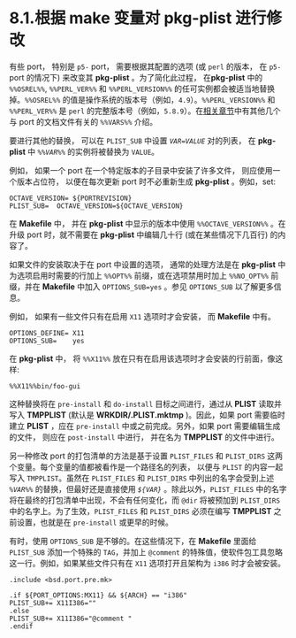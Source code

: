 # 8.1.根据 make 变量对 pkg-plist 进行修改

有些 port， 特别是 `p5-` port， 需要根据其配置的选项 (或 `perl` 的版本， 在 `p5-` port 的情况下) 来改变其 **pkg-plist** 。为了简化此过程， 在**pkg-plist** 中的 `%%OSREL%%`, `%%PERL_VER%%` 和 `%%PERL_VERSION%%` 的任可实例都会被适当地替换掉。`%%OSREL%%` 的值是操作系统的版本号（例如，`4.9`）。`%%PERL_VERSION%%` 和 `%%PERL_VER%%` 是 `perl` 的完整版本号（例如，`5.8.9`）。在[相关章节](https://docs.freebsd.org/en/books/porters-handbook/makefiles/index.html#install-documentation)中有其他几个与 port 的文档文件有关的 `%%VARS%%` 介绍。

要进行其他的替换， 可以在 `PLIST_SUB` 中设置 *`VAR=VALUE`* 对的列表， 在 **pkg-plist** 中 *`%%VAR%%`* 的实例将被替换为 `VALUE`。

例如， 如果一个 port 在一个特定版本的子目录中安装了许多文件， 则应使用一个版本占位符， 以便在每次更新 port 时不必重新生成 **pkg-plist** 。例如，set:

```shell-session
OCTAVE_VERSION=	${PORTREVISION}
PLIST_SUB=	OCTAVE_VERSION=${OCTAVE_VERSION}
```

在 **Makefile** 中， 并在 **pkg-plist** 中显示的版本中使用  `%%OCTAVE_VERSION%%` 。在升级 port 时，就不需要在 **pkg-plist** 中编辑几十行 (或在某些情况下几百行) 的内容了。

如果文件的安装取决于在 port 中设置的选项， 通常的处理方法是在 **pkg-plist** 中为选项启用时需要的行加上 `%%OPT%%` 前缀，或在选项禁用时加上 `%%NO_OPT%%` 前缀，并在 **Makefile** 中加入 `OPTIONS_SUB=yes` 。参见 `OPTIONS_SUB` 以了解更多信息。

例如， 如果有一些文件只有在启用 `X11` 选项时才会安装， 而 **Makefile** 中有。

```shell-session
OPTIONS_DEFINE=	X11
OPTIONS_SUB=	yes
```

在 **pkg-plist** 中， 将 `%%X11%%` 放在只有在启用该选项时才会安装的行前面，像这样:

```shell-session
%%X11%%bin/foo-gui
```

这种替换将在 `pre-install` 和 `do-install` 目标之间进行，通过从 **PLIST** 读取并写入 **TMPPLIST** (默认是 **WRKDIR/.PLIST.mktmp** )。因此，如果 port 需要临时建立 **PLIST** ，应在 `pre-install` 中或之前完成。另外，如果 port 需要编辑生成的文件， 则应在 `post-install` 中进行， 并在名为 **TMPPLIST** 的文件中进行。

另一种修改 port 的打包清单的方法是基于设置 `PLIST_FILES` 和 `PLIST_DIRS` 这两个变量。每个变量的值都被看作是一个路径名的列表， 以便与 `PLIST` 的内容一起写入 `TMPPLIST`。虽然在 `PLIST_FILES` 和 `PLIST_DIRS` 中列出的名字会受到上述 *`%VAR%%`* 的替换，但最好还是直接使用 *`${VAR}`* 。除此以外，`PLIST_FILES` 中的名字将在最终的打包清单中出现，不会有任何变化，而 `@dir` 将被预加到 `PLIST_DIRS` 中的名字上。为了生效，`PLIST_FILES` 和 `PLIST_DIRS` 必须在编写 **TMPPLIST** 之前设置，也就是在 `pre-install` 或更早的时候。

有时，使用 `OPTIONS_SUB` 是不够的。在这些情况下，在 **Makefile** 里面给 `PLIST_SUB` 添加一个特殊的 `TAG`，并加上 `@comment` 的特殊值，使软件包工具忽略这一行。例如，如果某些文件只有在 `X11` 选项打开且架构为 `i386` 时才会被安装。

```shell-session
.include <bsd.port.pre.mk>

.if ${PORT_OPTIONS:MX11} && ${ARCH} == "i386"
PLIST_SUB+=	X11I386=""
.else
PLIST_SUB+=	X11I386="@comment "
.endif
```

